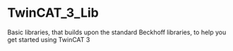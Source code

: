 # TwinCAT_3_Lib
Basic libraries, that builds upon the standard Beckhoff libraries, to help you get started using TwinCAT 3

